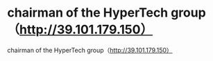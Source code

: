 # chairman of the HyperTech group（http://39.101.179.150）

chairman of the HyperTech group（http://39.101.179.150）